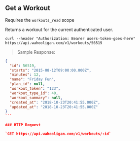 ## Get a Workout

Requires the `workouts_read` scope

Returns a workout for the current authenticated user.

```shell
curl --header "Authorization: Bearer users-token-goes-here" https://api.wahooligan.com/v1/workouts/56519
```

> Sample Response:

``````json
{
  "id": 56519,
  "starts": "2015-08-12T09:00:00.000Z",
  "minutes": 12,
  "name": "Friday Fun",
  "plan_id": null,
  "workout_token": "123",
  "workout_type_id": 40,
  "workout_summary": null,
  "created_at": "2018-10-23T20:41:55.000Z",
  "updated_at": "2018-10-23T20:41:55.000Z"
}
```

### HTTP Request

`GET https://api.wahooligan.com/v1/workouts/:id`
